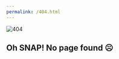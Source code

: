 ```yaml
---
permalink: /404.html
---
```

<img src="https://i.ibb.co/y89wKQR/404.png" alt="404" border="0"></a>

## Oh SNAP! No page found ☹️


